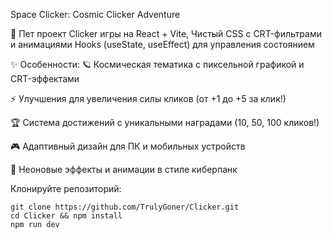   Space Clicker: Cosmic Clicker Adventure

🌌 Пет проект Clicker игры на React + Vite,
    Чистый CSS с CRT-фильтрами и анимациями
    Hooks (useState, useEffect) для управления состоянием

✨ Особенности:
🪐 Космическая тематика с пиксельной графикой и CRT-эффектами

⚡ Улучшения для увеличения силы кликов (от +1 до +5 за клик!)

🏆 Система достижений с уникальными наградами (10, 50, 100 кликов!)

🎮 Адаптивный дизайн для ПК и мобильных устройств

🌟 Неоновые эффекты и анимации в стиле киберпанк

Клонируйте репозиторий:

```
git clone https://github.com/TrulyGoner/Clicker.git
cd Clicker && npm install
npm run dev
```
